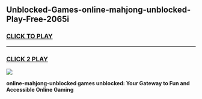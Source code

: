 
## Unblocked-Games-online-mahjong-unblocked-Play-Free-2065i
<h3>
<a href="https://premium76.site?title=online-mahjong-unblocked&ref=18A1">CLICK TO PLAY</a></h3>
<hr>

<h3>
<a href="https://premium76.site?title=online-mahjong-unblocked&ref=18A1">CLICK 2 PLAY</a>
  
</h3>

<a href="https://premium76.site?title=online-mahjong-unblocked&ref=18A1"><img src="https://clearcache.store/games.png"></a>


**online-mahjong-unblocked games unblocked: Your Gateway to Fun and Accessible Online Gaming**
